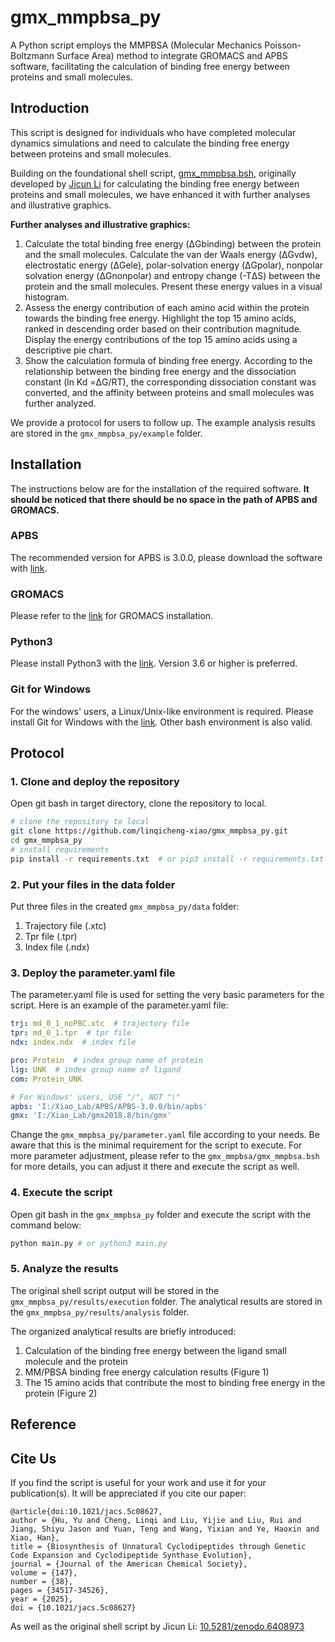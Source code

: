 # gmx_mmpbsa_py
A Python script employs the MMPBSA (Molecular Mechanics Poisson-Boltzmann Surface Area) method to integrate GROMACS 
and APBS software, facilitating the calculation of binding free energy between proteins and small molecules.

## Introduction
This script is designed for individuals who have completed molecular dynamics simulations and need to calculate the 
binding free energy between proteins and small molecules. 

Building on the foundational shell script, [gmx_mmpbsa.bsh](https://github.com/Jerkwin/gmxtools/blob/master/gmx_mmpbsa/gmx_mmpbsa.bsh), 
originally developed by [Jicun Li](https://github.com/Jerkwin)
for calculating the binding free energy between proteins and small molecules, we have enhanced it with further analyses 
and illustrative graphics.

**Further analyses and illustrative graphics:**
1. Calculate the total binding free energy (ΔGbinding) between the protein and the small molecules. 
Calculate the van der Waals energy (ΔGvdw), electrostatic energy (ΔGele), polar-solvation energy (ΔGpolar), 
nonpolar solvation energy (ΔGnonpolar) and entropy change (-TΔS) between the protein and the small molecules. 
Present these energy values in a visual histogram.
2. Assess the energy contribution of each amino acid within the protein towards the binding free energy. 
Highlight the top 15 amino acids, ranked in descending order based on their contribution magnitude. 
Display the energy contributions of the top 15 amino acids using a descriptive pie chart.
3. Show the calculation formula of binding free energy. 
According to the relationship between the binding free energy and the dissociation constant (ln Kd =ΔG/RT), 
the corresponding dissociation constant was converted, and the affinity between proteins and small molecules was further analyzed. 



We provide a protocol for users to follow up. The example analysis results are stored in the 
`gmx_mmpbsa_py/example` folder.

## Installation
The instructions below are for the installation of the required software. 
**It should be noticed that there should be no space in the path of APBS and GROMACS.**
### APBS
The recommended version for APBS is 3.0.0, 
please download the software with [link](https://github.com/Electrostatics/apbs/releases/tag/v3.0.0).
### GROMACS
Please refer to the [link](https://manual.gromacs.org/documentation/current/index.html) for GROMACS installation.
### Python3
Please install Python3 with the [link](https://www.python.org/downloads/).
Version 3.6 or higher is preferred.
### Git for Windows
For the windows' users, a Linux/Unix-like environment is required. Please install Git for Windows with the 
[link](https://git-scm.com/downloads). Other bash environment is also valid.


## Protocol

### 1. Clone and deploy the repository
Open git bash in target directory, clone the repository to local.
```bash
# clone the repository to local
git clone https://github.com/linqicheng-xiao/gmx_mmpbsa_py.git
cd gmx_mmpbsa_py
# install requirements
pip install -r requirements.txt  # or pip3 install -r requirements.txt
```
### 2. Put your files in the data folder
Put three files in the created `gmx_mmpbsa_py/data` folder:
1. Trajectory file (.xtc)
2. Tpr file (.tpr)
3. Index file (.ndx)

### 3. Deploy the parameter.yaml file
The parameter.yaml file is used for setting the very basic parameters for the script.
Here is an example of the parameter.yaml file:
```yaml
trj: md_0_1_noPBC.xtc  # trajectory file
tpr: md_0_1.tpr  # tpr file
ndx: index.ndx  # index file

pro: Protein  # index group name of protein
lig: UNK  # index group name of ligand
com: Protein_UNK

# For Windows' users, USE "/", NOT "\"
apbs: 'I:/Xiao_Lab/APBS/APBS-3.0.0/bin/apbs'  
gmx: 'I:/Xiao_Lab/gmx2018.8/bin/gmx'
```
Change the `gmx_mmpbsa_py/parameter.yaml` file according to your needs. Be aware that this
is the minimal requirement for the script to execute. For more parameter adjustment, please refer to the
`gmx_mmpbsa/gmx_mmpbsa.bsh` for more details, you can adjust it there and execute the script as well.

### 4. Execute the script
Open git bash in the `gmx_mmpbsa_py` folder and execute the script with the command below:
```bash
python main.py # or python3 main.py
```

### 5. Analyze the results
The original shell script output will be stored in the `gmx_mmpbsa_py/results/execution` folder.
The analytical results are stored in the `gmx_mmpbsa_py/results/analysis` folder.

The organized analytical results are briefly introduced:
1. Calculation of the binding free energy between the ligand small molecule and the protein
2. MM/PBSA binding free energy calculation results (Figure 1)
3. The 15 amino acids that contribute the most to binding free energy in the protein (Figure 2)

## Reference



## Cite Us
If you find the script is useful for your work and use it for your publication(s).
It will be appreciated if you cite our paper:
```
@article{doi:10.1021/jacs.5c08627,
author = {Hu, Yu and Cheng, Linqi and Liu, Yijie and Liu, Rui and Jiang, Shiyu Jason and Yuan, Teng and Wang, Yixian and Ye, Haoxin and Xiao, Han},
title = {Biosynthesis of Unnatural Cyclodipeptides through Genetic Code Expansion and Cyclodipeptide Synthase Evolution},
journal = {Journal of the American Chemical Society},
volume = {147},
number = {38},
pages = {34517-34526},
year = {2025},
doi = {10.1021/jacs.5c08627}
```
As well as the original shell script by Jicun Li: [10.5281/zenodo.6408973](https://zenodo.org/record/6408973)
